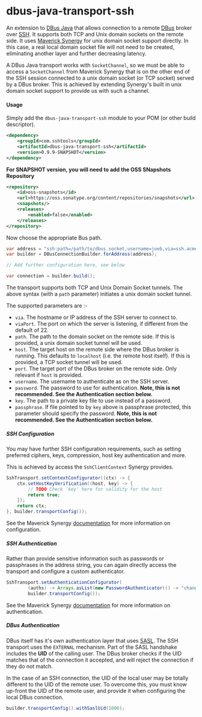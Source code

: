 # dbus-java-transport-ssh

An extension to [DBus Java](https://github.com/hypfvieh/dbus-java) that allows connection to a remote [DBus](https://en.wikipedia.org/wiki/D-Bus) broker over [SSH](https://en.wikipedia.org/wiki/Secure_Shell). It supports both TCP and Unix domain sockets on the remote side. It uses [Maverick Synergy](https://jadaptive.com/en/products/open-source-java-ssh) for unix domain socket support directly. In this case, a real local domain socket file will not need to be created, eliminating another layer and further decreasing latency.

A DBus Java transport works with `SocketChannel`, so we must be able to access a `SocketChannel` from Maverick Synergy that is on the other end of the SSH session connected to a unix domain socket (or TCP socket) served by a DBus broker. This is achieved by extending Synergy's built in unix domain socket support to provide us with such a channel.


#### Usage

Simply add the `dbus-java-transport-ssh` module to your POM (or other build descriptor).

```xml
<dependency>
    <groupId>com.sshtools</groupId>
    <artifactId>dbus-java-transport-ssh</artifactId>
    <version>0.9.9-SNAPSHOT</version>
</dependency>
```

**For SNAPSHOT version, you will need to add the OSS SNapshots Repository**

```xml
<repository>
    <id>oss-snapshots</id>
    <url>https://oss.sonatype.org/content/repositories/snapshots</url>
    <snapshots/>
    <releases>
        <enabled>false</enabled>
    </releases>
</repository>
```

Now choose the appropriate Bus path. 

```java
var address = "ssh:path=/path/to/dbus.socket,username=joeb,via=ssh.acme.com,viaPort=22,password=changeit";
var builder = DBusConnectionBuilder.forAddress(address);

// Add further configuration here, see below

var connection = builder.build();
```

The transport supports both TCP and Unix Domain Socket tunnels. The above syntax (with a `path` parameter) initiates  a unix domain socket tunnel.

The supported parameters are :-

* `via`. The hostname or IP address of the SSH server to connect to.
* `viaPort`. The port on which the server is listening, if different from the default of 22.
* `path`. The path to the domain socket on the remote side. If this is provided, a unix domain socket tunnel will be used.
* `host`. The target host on the remote side where the DBus broker is running. This defaults to `localhost` (i.e. the remote host itself). If this is provided, a TCP socket tunnel will be used.
*  `port`. The target port of the DBus broker on the remote side. Only relevant if `host` is provided.
*  `username`. The username to authenticate as on the SSH server.
*  `password`. The password to use for authentication. **Note, this is not recommended. See the Authentication section below.**
*  `key`. The path to a private key file to use instead of a password.
*  `passphrase`. If file pointed to by `key` above is passphrase protected, this parameter should specify the password. **Note, this is not recommended. See the Authentication section below.**

##### SSH Configuration

You may have further SSH configuration requirements, such as setting preferred ciphers, keys, compression, host key authentication and more.

This is achieved by access the `SshClientContext` Synergy provides. 

```java
SshTransport.setContextConfigurator((ctx) -> {
	ctx.setHostKeyVerification((host, key) -> {
		// TODO Check 'key' here for validity for the host
		return true;
	});
	return ctx;
}, builder.transportConfig());
```
See the Maverick Synergy [documentation](https://jadaptive.com/app/manpage/agent/category/1564757) for more information on configuration.

##### SSH Authentication

Rather than provide sensitive information such as passwords or passphrases in the address string, you can again directly access the transport and configure a custom authenticator.

```java
SshTransport.setAuthenticationConfigurator(
		(auths) -> Arrays.asList(new PasswordAuthenticator(() -> "changeme")),
		builder.transportConfig());
```

See the Maverick Synergy [documentation](https://jadaptive.com/app/manpage/agent/category/1564757) for more information on authentication.

##### DBus Authentication

DBus itself has it's own authentication layer that uses [SASL](https://en.wikipedia.org/wiki/Simple_Authentication_and_Security_Layer).
The SSH transport uses the `EXTERNAL` mechanism. Part of the SASL handshake includes the **UID** of the calling user. The DBus broker checks if the UID matches that of the connection it accepted, and will reject the connection if they do not match.

In the case of an SSH connection, the UID of the local user may be totally different to the UID of the remote user. To overcome this, you must know up-front the UID of the remote user, and provide it when configuring the local DBus connection.

```java
builder.transportConfig().withSaslUid(1000);		
```

 
